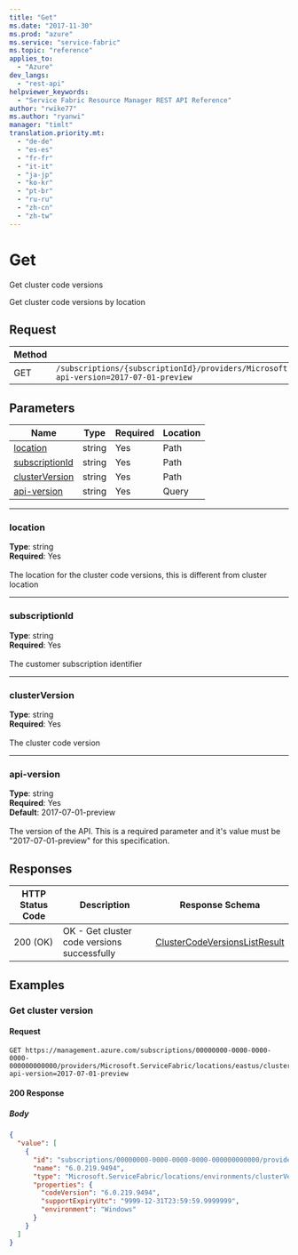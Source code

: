 ```yaml
---
title: "Get"
ms.date: "2017-11-30"
ms.prod: "azure"
ms.service: "service-fabric"
ms.topic: "reference"
applies_to: 
  - "Azure"
dev_langs: 
  - "rest-api"
helpviewer_keywords: 
  - "Service Fabric Resource Manager REST API Reference"
author: "rwike77"
ms.author: "ryanwi"
manager: "timlt"
translation.priority.mt: 
  - "de-de"
  - "es-es"
  - "fr-fr"
  - "it-it"
  - "ja-jp"
  - "ko-kr"
  - "pt-br"
  - "ru-ru"
  - "zh-cn"
  - "zh-tw"
---
```

# Get
Get cluster code versions

Get cluster code versions by location


## Request
| Method | Request URI |
| ------ | ----------- |
| GET | `/subscriptions/{subscriptionId}/providers/Microsoft.ServiceFabric/locations/{location}/clusterVersions/{clusterVersion}?api-version=2017-07-01-preview` |


## Parameters
| Name | Type | Required | Location |
| --- | --- | --- | --- |
| [location](#location) | string | Yes | Path |
| [subscriptionId](#subscriptionid) | string | Yes | Path |
| [clusterVersion](#clusterversion) | string | Yes | Path |
| [api-version](#api-version) | string | Yes | Query |

____
### location
__Type__: string <br/>
__Required__: Yes<br/>
<br/>
The location for the cluster code versions, this is different from cluster location

____
### subscriptionId
__Type__: string <br/>
__Required__: Yes<br/>
<br/>
The customer subscription identifier

____
### clusterVersion
__Type__: string <br/>
__Required__: Yes<br/>
<br/>
The cluster code version

____
### api-version
__Type__: string <br/>
__Required__: Yes<br/>
__Default__: 2017-07-01-preview <br/>
<br/>
The version of the API. This is a required parameter and it's value must be "2017-07-01-preview" for this specification.

## Responses

| HTTP Status Code | Description | Response Schema |
| --- | --- | --- |
| 200 (OK) | OK - Get cluster code versions successfully<br/> | [ClusterCodeVersionsListResult](sfrp-2017-07-01-preview-model-clustercodeversionslistresult.md) |


## Examples

### Get cluster version

#### Request
```
GET https://management.azure.com/subscriptions/00000000-0000-0000-0000-000000000000/providers/Microsoft.ServiceFabric/locations/eastus/clusterVersions/6.0.219.9494?api-version=2017-07-01-preview
```

#### 200 Response
##### Body
```json
{
  "value": [
    {
      "id": "subscriptions/00000000-0000-0000-0000-000000000000/providers/Microsoft.ServiceFabric/locations/eastus/environments/Windows/clusterVersions/6.0.219.9494",
      "name": "6.0.219.9494",
      "type": "Microsoft.ServiceFabric/locations/environments/clusterVersions",
      "properties": {
        "codeVersion": "6.0.219.9494",
        "supportExpiryUtc": "9999-12-31T23:59:59.9999999",
        "environment": "Windows"
      }
    }
  ]
}
```

